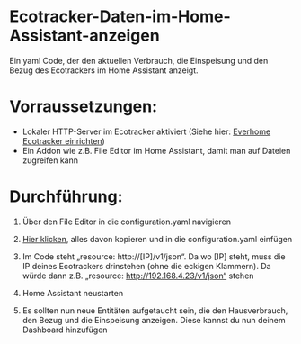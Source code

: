 # Ecotracker-Daten-im-Home-Assistant-anzeigen
Ein yaml Code, der den aktuellen Verbrauch, die Einspeisung und den Bezug des Ecotrackers im Home Assistant anzeigt.

# Vorraussetzungen:
- Lokaler HTTP-Server im Ecotracker aktiviert (Siehe hier: [Everhome Ecotracker einrichten](https://selbstbau-pv.de/wiki/everhome-ecotracker-einrichten-smart-micro-solar/))
- Ein Addon wie z.B. File Editor im Home Assistant, damit man auf Dateien zugreifen kann

# Durchführung:
1. Über den File Editor in die configuration.yaml navigieren
   
2. [Hier klicken](https://selbstbau-pv.de/wp-content/uploads/2024/08/Ecotracker-Code.txt), alles davon kopieren und in die configuration.yaml einfügen
   
3. Im Code steht „resource: http://[IP]/v1/json“. Da wo [IP] steht, muss die IP deines Ecotrackers drinstehen (ohne die eckigen Klammern). Da würde dann z.B. „resource: http://192.168.4.23/v1/json“ stehen
   
4. Home Assistant neustarten
   
5. Es sollten nun neue Entitäten aufgetaucht sein, die den Hausverbrauch, den Bezug und die Einspeisung anzeigen. Diese kannst du nun deinem Dashboard hinzufügen
